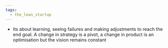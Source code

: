 ```yaml
---
tags:
  - the_lean_startup
---
```

- Its about learning, seeing failures and making adjustments to reach the end goal. A change in strategy is a pivot, a change in product is an optimisation but the vision remains constant
